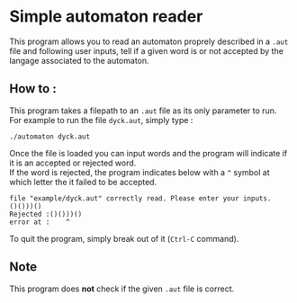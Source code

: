# Simple automaton reader
This program allows you to read an automaton proprely described in a `.aut` file and following user inputs, tell if a given word is or not accepted by the langage associated to the automaton.
## How to :
This program takes a filepath to an `.aut` file as its only parameter to run.  
For example to run the file `dyck.aut`, simply type :
```
./automaton dyck.aut
```

Once the file is loaded you can input words and the program will indicate if it is an accepted or rejected word.  
If the word is rejected, the program indicates below with a `^` symbol at which letter the it failed to be accepted.  
```
file "example/dyck.aut" correctly read. Please enter your inputs.
()()))()
Rejected :()()))()
error at :    ^
```

To quit the program, simply break out of it (`Ctrl-C` command).
## Note
This program does **not** check if the given `.aut` file is correct.